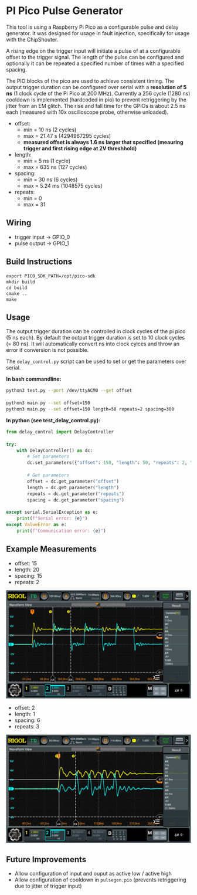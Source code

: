 # PI Pico Pulse Generator
This tool is using a Raspberry Pi Pico as a configurable pulse and delay generator. It was designed for usage in fault injection, specifically for usage with the ChipShouter.

A rising edge on the trigger input will initiate a pulse of at a configurable offset to the trigger signal. The length of the pulse can be configured and optionally it can be repeated a specified number of times with a specified spacing.

The PIO blocks of the pico are used to achieve consistent timing. The output trigger duration can be configured over serial with a **resolution of 5 ns** (1 clock cycle of the Pi Pico at 200 MHz). Currently a 256 cycle (1280 ns) cooldown is implemented (hardcoded in pio) to prevent retriggering by the jitter from an EM glitch. The rise and fall time for the GPIOs is about 2.5 ns each (measured with 10x oscilloscope probe, otherwise unloaded).

- offset:
  - min = 10 ns (2 cycles)
  - max = 21.47 s (4294967295 cycles)
  - **measured offset is always 1.6 ns larger that specified (meauring trigger and first rising edge at 2V threshhold)**
- length:
  - min = 5 ns (1 cycle)
  - max = 635 ns (127 cycles)
- spacing:
  - min = 30 ns (6 cycles)
  - max = 5.24 ms (1048575 cycles)
- repeats:
  - min = 0
  - max = 31

## Wiring
- trigger input -> GPIO_0
- pulse output  -> GPIO_1

## Build Instructions
```
export PICO_SDK_PATH=/opt/pico-sdk
mkdir build
cd build
cmake ..
make
```


## Usage
The output trigger duration can be controlled in clock cycles of the pi pico (5 ns each).
By default the output trigger duration is set to 10 clock cycles (= 80 ns). It will automatically convert ns into clock cylces and throw an error if conversion is not possible.

The `delay_control.py` script can be used to set or get the parameters over serial.

**In bash commandline:**
```bash
python3 test.py --port /dev/ttyACM0 --get offset

python3 main.py --set offset=150
python3 main.py --set offset=150 length=50 repeats=2 spacing=300
```

**In python (see test_delay_control.py):**
```python
from delay_control import DelayController

try:
    with DelayController() as dc:
        # Set parameters
        dc.set_parameters({"offset": 150, "length": 50, "repeats": 2, "spacing": 300})

        # Get parameters
        offset = dc.get_parameter("offset")
        length = dc.get_parameter("length")
        repeats = dc.get_parameter("repeats")
        spacing = dc.get_parameter("spacing")

except serial.SerialException as e:
    print(f"Serial error: {e}")
except ValueError as e:
    print(f"Communication error: {e}")
```

## Example Measurements
- offset: 15
- length: 20
- spacing: 15
- repeats: 2

![measurement_img_1](images/example_measurement_1.png)


- offset: 2
- length: 1
- spacing: 6
- repeats: 3

![measurement_img_1](images/example_measurement_2.png)

## Future Improvements
- Allow configuration of input and ouput as active low / active high
- Allow configuration of cooldown in `pulsegen.pio` (prevents retriggering due to jitter of trigger input)

